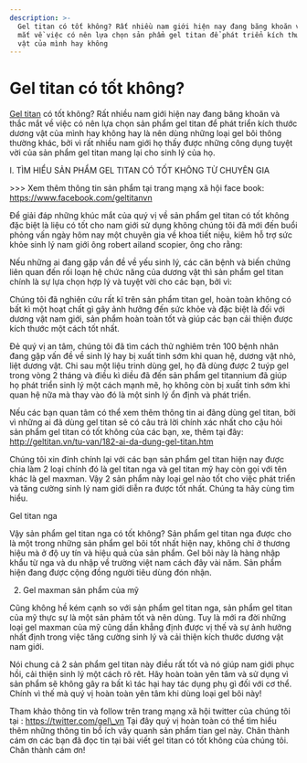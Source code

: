 ```yaml
---
description: >-
  Gel titan có tốt không? Rất nhiều nam giới hiện nay đang băng khoăn và thắc
  mắt về việc có nên lựa chọn sản phẩm gel titan để phát triển kích thước dương
  vật của mình hay không
---
```


# Gel titan có tốt không?

[Gel titan](http://cravimax.net/duong-vat/xac-nhan-su-that-gel-titan-lua-dao.html) có tốt không? Rất nhiều nam giới hiện nay đang băng khoăn và thắc mắt về việc có nên lựa chọn sản phẩm gel titan để phát triển kích thước dương vật của mình hay không hay là nên dùng những loại gel bôi thông thường khác, bởi vì rất nhiều nam giới họ thấy được những công dụng tuyệt vời của sản phẩm gel titan mang lại cho sinh lý của họ.



I. TÌM HIỂU SẢN PHẨM GEL TITAN CÓ TỐT KHÔNG TỪ CHUYÊN GIA





&gt;&gt;&gt; Xem thêm thông tin sản phẩm tại trang mạng xã hội face book: https://www.facebook.com/geltitanvn



Để giải đáp những khúc mắt của quý vị về sản phẩm gel titan có tốt không đặc biệt là liệu có tốt cho nam giới sử dụng không chúng tôi đã mới đến buổi phỏng vấn ngày hôm nay một chuyên gia về khoa tiết niệu, kiêm hỗ trợ sức khỏe sinh lý nam giới ông robert ailand scopier, ông cho rằng:



Nếu những ai đang gặp vần đề về yếu sinh lý, các căn bệnh và biến chứng liên quan đến rối loạn hệ chức năng của dương vật thì sản phẩm gel titan chính là sự lựa chọn hợp lý và tuyệt vời cho các bạn, bởi vì:



Chúng tôi đã nghiên cứu rất kĩ trên sản phẩm titan gel, hoàn toàn không có bất kì một hoạt chất gì gây ảnh hưởng đến sức khỏe và đặc biệt là đối với dương vật nam giới, sản phẩm hoàn toàn tốt và giúp các bạn cải thiện được kích thước một cách tốt nhất.



Đẻ quý vị an tâm, chúng tôi đã tìm cách thử nghiêm trên 100 bệnh nhân đang gặp vấn đề về sinh lý hay bị xuất tinh sớm khi quan hệ, dương vật nhỏ, liệt dương vật. Chi sau một liệu trinh dùng gel, họ đã dùng được 2 tuýp gel trong vòng 2 tháng và điều kì diều đã đến sản phẩm gel titannium đã giúp họ phát triển sinh lý một cách mạnh mẽ, họ không còn bị xuất tinh sớm khi quan hệ nữa mà thay vào đó là một sinh lý ổn định và phát triển.



Nếu các bạn quan tâm có thể xem thêm thông tin ai đãng dùng gel titan, bởi vì những ai đã dùng gel titan sẽ có câu trả lời chính xác nhất cho cậu hỏi sản phẩm gel titan có tốt không của các bạn, xe, thêm tại đây: http://geltitan.vn/tu-van/182-ai-da-dung-gel-titan.htm



Chúng tôi xin đính chính lại với các bạn sản phẩm gel titan hiện nay được chia làm 2 loại chính đó là gel titan nga và gel titan mỹ hay còn gọi với tên khác là gel maxman. Vậy 2 sản phẩm này loại gel nào tốt cho việc phát triển và tăng cường sinh lý nam giới diễn ra được tốt nhất. Chúng ta hãy cùng tìm hiểu.



Gel titan nga



Vậy sản phẩm gel titan nga có tốt không? Sản phẩm gel titan nga được cho là một trong những sản phẩm gel bôi tốt nhất hiện nay, không chỉ ở thương hiệu mà ở độ uy tín và hiệu quả của sản phẩm. Gel bôi này là hàng nhập khẩu từ nga và du nhập về trường việt nam cách đây vài năm. Sản phẩm hiện đang được cộng đồng người tiêu dùng đón nhận.



2. Gel maxman sản phẩm của mỹ





Cũng không hề kém cạnh so với sản phẩm gel titan nga, sản phẩm gel titan của mỹ thực sự là một sản phảm tốt và nên dùng. Tuy là mới ra đời những loại gel maxman của mỹ cũng dần khẳng định được vị thế và sự ảnh hưởng nhất định trong việc tăng cường sinh lý và cải thiện kích thước dương vật nam giới.



Nói chung cả 2 sản phẩm gel titan này điều rất tốt và nó giúp nam giới phục hồi, cải thiện sinh lý một cách rõ rêt. Hãy hoàn toàn yên tâm và sử dụng vì sản phẩm sẽ không gây ra bất kì tác hại hay tác dụng phụ gì đối với cơ thể. Chính vì thế mà quý vị hoàn toàn yên tâm khi dùng loại gel bôi này!



Tham khảo thông tin và follow trên trang mạng xã hội twitter của chúng tôi tại : https://twitter.com/gel\_vn Tại đây quý vị hoàn toàn có thể tìm hiểu thêm những thông tin bổ ích vây quanh sản phẩm tian gel này. Chân thành cám ơn các bạn đã đọc tin tại bài viết gel titan có tốt không của chúng tôi. Chân thành cám ơn!

